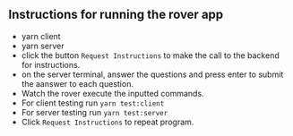## Instructions for running the rover app

- yarn client
- yarn server
- click the button `Request Instructions` to make the call to the backend for instructions.
- on the server terminal, answer the questions and press enter to submit the aanswer to each question.
- Watch the rover execute the inputted commands.
- For client testing run `yarn test:client`
- For server testing run `yarn test:server`
- Click `Request Instructions` to repeat program.
